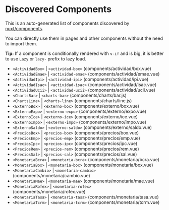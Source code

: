 # Discovered Components

This is an auto-generated list of components discovered by [nuxt/components](https://github.com/nuxt/components).

You can directly use them in pages and other components without the need to import them.

**Tip:** If a component is conditionally rendered with `v-if` and is big, it is better to use `Lazy` or `lazy-` prefix to lazy load.

- `<ActividadBox>` | `<actividad-box>` (components/actividad/box.vue)
- `<ActividadEmae>` | `<actividad-emae>` (components/actividad/emae.vue)
- `<ActividadIpi>` | `<actividad-ipi>` (components/actividad/ipi.vue)
- `<ActividadIsac>` | `<actividad-isac>` (components/actividad/isac.vue)
- `<ActividadUcii>` | `<actividad-ucii>` (components/actividad/ucii.vue)
- `<ChartsBar>` | `<charts-bar>` (components/charts/bar.js)
- `<ChartsLine>` | `<charts-line>` (components/charts/line.js)
- `<ExternoBox>` | `<externo-box>` (components/externo/box.vue)
- `<ExternoExpo>` | `<externo-expo>` (components/externo/expo.vue)
- `<ExternoIce>` | `<externo-ice>` (components/externo/ice.vue)
- `<ExternoImpo>` | `<externo-impo>` (components/externo/impo.vue)
- `<ExternoSaldo>` | `<externo-saldo>` (components/externo/saldo.vue)
- `<PreciosBox>` | `<precios-box>` (components/precios/box.vue)
- `<PreciosEmp>` | `<precios-emp>` (components/precios/emp.vue)
- `<PreciosIpc>` | `<precios-ipc>` (components/precios/ipc.vue)
- `<PreciosRem>` | `<precios-rem>` (components/precios/rem.vue)
- `<PreciosSal>` | `<precios-sal>` (components/precios/sal.vue)
- `<MonetariaBcra>` | `<monetaria-bcra>` (components/monetaria/bcra.vue)
- `<MonetariaBox>` | `<monetaria-box>` (components/monetaria/box.vue)
- `<MonetariaCambio>` | `<monetaria-cambio>` (components/monetaria/cambio.vue)
- `<MonetariaMae>` | `<monetaria-mae>` (components/monetaria/mae.vue)
- `<MonetariaRofex>` | `<monetaria-rofex>` (components/monetaria/rofex.vue)
- `<MonetariaTasa>` | `<monetaria-tasa>` (components/monetaria/tasa.vue)
- `<MonetariaTcrm>` | `<monetaria-tcrm>` (components/monetaria/tcrm.vue)
